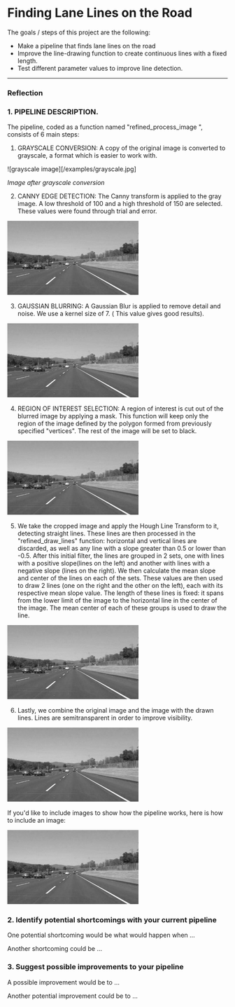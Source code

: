 # **Finding Lane Lines on the Road** 


The goals / steps of this project are the following:
* Make a pipeline that finds lane lines on the road
* Improve the line-drawing function to create continuous lines
  with a fixed length.
* Test different parameter values to improve line detection.

[//]: # (Image References)

[image1]: ./examples/grayscale.jpg "Grayscale"

---

### Reflection

### 1. PIPELINE DESCRIPTION.

The pipeline, coded as a function named "refined_process_image ", consists of 6 main steps: 

1. GRAYSCALE CONVERSION: A copy of the original image is converted to grayscale, a format which is easier
to work with.

![grayscale image][/examples/grayscale.jpg]

*Image after grayscale conversion*


2. CANNY EDGE DETECTION: The Canny transform is applied to the gray image. A low threshold of 100 and 
a high threshold of 150 are selected. These values were found through trial and error.

![alt text][image1]


3. GAUSSIAN BLURRING: A Gaussian Blur is applied to remove detail and noise. We use a kernel size of 7. ( This value gives good results).

![alt text][image1]


4. REGION OF INTEREST SELECTION: A region of interest is cut out of the blurred image by applying a mask. This function will keep
only the region of the image defined by the polygon formed from previously specified "vertices".
The rest of the image will be set to black.

![alt text][image1]


5. We take the cropped image and apply the Hough Line Transform to it, detecting straight lines.
These lines are then processed in the "refined_draw_lines" function: horizontal and vertical lines are discarded, as well as any 
line with a slope greater than 0.5 or lower than -0.5. After this initial filter, the lines are grouped in 2 sets, one with lines with a 
positive slope(lines on the left) and another with lines with a negative slope (lines on the right).
We then calculate the mean slope and center of the lines on each of the sets. These values are then used to draw 
2 lines (one on the right and the other on the left), each with its respective mean slope value. The length of these 
lines is fixed: it spans from the lower limit of the image to the horizontal line in the center of the image. The mean center of each of these groups is used to draw the line. 

![alt text][image1]


6. Lastly, we combine the original image and the image with the drawn lines. Lines are semitransparent
in order to improve visibility.

![alt text][image1]


If you'd like to include images to show how the pipeline works, here is how to include an image: 

![alt text][image1]


### 2. Identify potential shortcomings with your current pipeline


One potential shortcoming would be what would happen when ... 

Another shortcoming could be ...


### 3. Suggest possible improvements to your pipeline

A possible improvement would be to ...

Another potential improvement could be to ...

